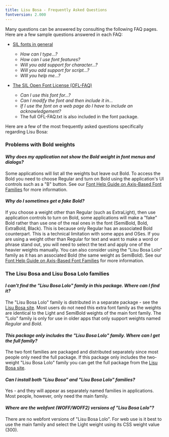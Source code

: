 ```yaml
---
title: Lisu Bosa - Frequently Asked Questions
fontversion: 2.000
---
```


Many questions can be answered by consulting the following FAQ pages. Here are a few sample questions answered in each FAQ:

- [SIL fonts in general](https://software.sil.org/fonts/faq)
    - *How can I type...?*
    - *How can I use font features?*
    - *Will you add support for character...?*
    - *Will you add support for script...?*
    - *WIll you help me...?*

- [The SIL Open Font License (OFL-FAQ)](https://scripts.sil.org/OFL-FAQ_web)
    - *Can I use this font for...?*
    - *Can I modify the font and then include it in...*
    - *If I use the font on a web page do I have to include an acknowledgement?*
    - The full OFL-FAQ.txt is also included in the font package.

Here are a few of the most frequently asked questions specifically regarding Lisu Bosa:

### Problems with Bold weights

#### *Why does my application not show the Bold weight in font menus and dialogs?*

Some applications will list all the weights but leave out Bold. To access the Bold you need to choose Regular and turn on Bold using the application's UI controls such as a "B" button. See our [Font Help Guide on Axis-Based Font Families](https://software.sil.org/fonts/axis-based-fonts/) for more information.

#### *Why do I sometimes get a fake Bold?*

If you choose a weight other than Regular (such as ExtraLight), then use application controls to turn on Bold, some applications will make a "fake" Bold rather than use one of the real ones in the font (SemiBold, Bold, ExtraBold, Black). This is because only Regular has an associated Bold counterpart. This is a technical limitation with some apps and OSes. If you are using a weight other than Regular for text and want to make a word or phrase stand out, you will need to select the text and apply one of the heavier weights manually. You can also consider using the "Lisu Bosa Lolo" family as it has an associated Bold (the same weight as SemiBold). See our [Font Help Guide on Axis-Based Font Families](https://software.sil.org/fonts/axis-based-fonts/) for more information.

### The Lisu Bosa and Lisu Bosa Lolo families

#### *I can't find the "Lisu Bosa Lolo" family in this package. Where can I find it?*

The "Lisu Bosa Lolo" family is distributed in a separate package - see the [Lisu Bosa site](https://software.sil.org/lisubosa/). Most users do not need this extra font family as the weights are identical to the Light and SemiBold weights of the main font family. The "Lolo" family is only for use in older apps that only support weights named *Regular* and *Bold*.

#### *This package only includes the "Lisu Bosa Lolo" family. Where can I get the full family?*

The two font families are packaged and distributed separately since most people only need the full package. If this package only includes the two-weight "Lisu Bosa Lolo" family you can get the full package from the [Lisu Bosa site](https://software.sil.org/lisubosa/).

#### *Can I install both "Lisu Bosa" and "Lisu Bosa Lolo" families?*

Yes - and they will appear as separately named families in applications. Most people, however, only need the main family.

#### *Where are the webfont (WOFF/WOFF2) versions of "Lisu Bosa Lolo"?*

There are no webfont versions of "Lisu Bosa Lolo". For web use is it best to use the main family and select the Light weight using its CSS weight value (300).
